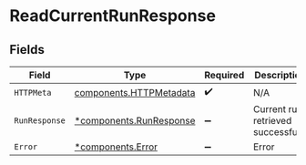 # ReadCurrentRunResponse


## Fields

| Field                                                              | Type                                                               | Required                                                           | Description                                                        |
| ------------------------------------------------------------------ | ------------------------------------------------------------------ | ------------------------------------------------------------------ | ------------------------------------------------------------------ |
| `HTTPMeta`                                                         | [components.HTTPMetadata](../../models/components/httpmetadata.md) | :heavy_check_mark:                                                 | N/A                                                                |
| `RunResponse`                                                      | [*components.RunResponse](../../models/components/runresponse.md)  | :heavy_minus_sign:                                                 | Current run retrieved successfully                                 |
| `Error`                                                            | [*components.Error](../../models/components/error.md)              | :heavy_minus_sign:                                                 | Error                                                              |